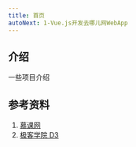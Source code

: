 ```yaml
---
title: 首页
autoNext: 1-Vue.js开发去哪儿网WebApp
---
```


## 介绍

一些项目介绍



## 参考资料

1. [慕课网](https://www.imooc.com/)
2. [极客学院 D3](http://wiki.jikexueyuan.com/project/d3wiki/introduction.html)
